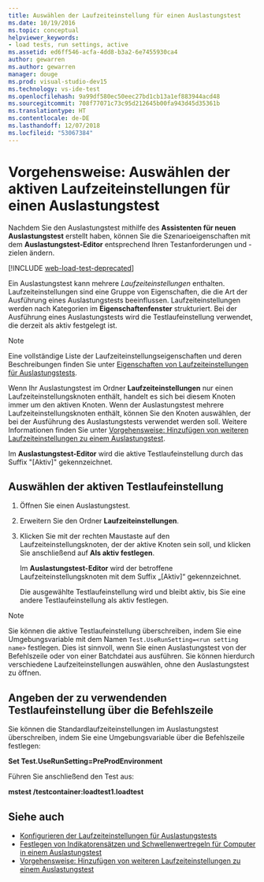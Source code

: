 ```yaml
---
title: Auswählen der Laufzeiteinstellung für einen Auslastungstest
ms.date: 10/19/2016
ms.topic: conceptual
helpviewer_keywords:
- load tests, run settings, active
ms.assetid: ed6ff546-acfa-4dd8-b3a2-6e7455930ca4
author: gewarren
ms.author: gewarren
manager: douge
ms.prod: visual-studio-dev15
ms.technology: vs-ide-test
ms.openlocfilehash: 9a99df580ec50eec27bd1cb13a1ef883944acd48
ms.sourcegitcommit: 708f77071c73c95d212645b00fa943d45d35361b
ms.translationtype: HT
ms.contentlocale: de-DE
ms.lasthandoff: 12/07/2018
ms.locfileid: "53067384"
---
```

# <a name="how-to-select-the-active-run-setting-for-a-load-test"></a>Vorgehensweise: Auswählen der aktiven Laufzeiteinstellungen für einen Auslastungstest

Nachdem Sie den Auslastungstest mithilfe des **Assistenten für neuen Auslastungstest** erstellt haben, können Sie die Szenarioeigenschaften mit dem **Auslastungstest-Editor** entsprechend Ihren Testanforderungen und -zielen ändern.

[!INCLUDE [web-load-test-deprecated](includes/web-load-test-deprecated.md)]

Ein Auslastungstest kann mehrere *Laufzeiteinstellungen* enthalten. Laufzeiteinstellungen sind eine Gruppe von Eigenschaften, die die Art der Ausführung eines Auslastungstests beeinflussen. Laufzeiteinstellungen werden nach Kategorien im **Eigenschaftenfenster** strukturiert. Bei der Ausführung eines Auslastungstests wird die Testlaufeinstellung verwendet, die derzeit als aktiv festgelegt ist.

> [!NOTE]
> Eine vollständige Liste der Laufzeiteinstellungseigenschaften und deren Beschreibungen finden Sie unter [Eigenschaften von Laufzeiteinstellungen für Auslastungstests](../test/load-test-run-settings-properties.md).

Wenn Ihr Auslastungstest im Ordner **Laufzeiteinstellungen** nur einen Laufzeiteinstellungsknoten enthält, handelt es sich bei diesem Knoten immer um den aktiven Knoten. Wenn der Auslastungstest mehrere Laufzeiteinstellungsknoten enthält, können Sie den Knoten auswählen, der bei der Ausführung des Auslastungstests verwendet werden soll. Weitere Informationen finden Sie unter [Vorgehensweise: Hinzufügen von weiteren Laufzeiteinstellungen zu einem Auslastungstest](../test/how-to-add-additional-run-settings-to-a-load-test.md).

Im **Auslastungstest-Editor** wird die aktive Testlaufeinstellung durch das Suffix "[Aktiv]" gekennzeichnet.

## <a name="select-the-active-run-setting"></a>Auswählen der aktiven Testlaufeinstellung

1.  Öffnen Sie einen Auslastungstest.

2.  Erweitern Sie den Ordner **Laufzeiteinstellungen**.

3.  Klicken Sie mit der rechten Maustaste auf den Laufzeiteinstellungsknoten, der der aktive Knoten sein soll, und klicken Sie anschließend auf **Als aktiv festlegen**.

     Im **Auslastungstest-Editor** wird der betroffene Laufzeiteinstellungsknoten mit dem Suffix „[Aktiv]“ gekennzeichnet.

     Die ausgewählte Testlaufeinstellung wird und bleibt aktiv, bis Sie eine andere Testlaufeinstellung als aktiv festlegen.

> [!NOTE]
> Sie können die aktive Testlaufeinstellung überschreiben, indem Sie eine Umgebungsvariable mit dem Namen `Test.UseRunSetting=<run setting name>` festlegen. Dies ist sinnvoll, wenn Sie einen Auslastungstest von der Befehlszeile oder von einer Batchdatei aus ausführen. Sie können hierdurch verschiedene Laufzeiteinstellungen auswählen, ohne den Auslastungstest zu öffnen.

## <a name="specify-the-run-setting-to-use-from-the-command-line"></a>Angeben der zu verwendenden Testlaufeinstellung über die Befehlszeile

Sie können die Standardlaufzeiteinstellungen im Auslastungstest überschreiben, indem Sie eine Umgebungsvariable über die Befehlszeile festlegen:

**Set Test.UseRunSetting=PreProdEnvironment**

Führen Sie anschließend den Test aus:

**mstest /testcontainer:loadtest1.loadtest**

## <a name="see-also"></a>Siehe auch

- [Konfigurieren der Laufzeiteinstellungen für Auslastungstests](../test/configure-load-test-run-settings.md)
- [Festlegen von Indikatorensätzen und Schwellenwertregeln für Computer in einem Auslastungstest](../test/specify-counter-sets-and-threshold-rules-for-load-testing.md)
- [Vorgehensweise: Hinzufügen von weiteren Laufzeiteinstellungen zu einem Auslastungstest](../test/how-to-add-additional-run-settings-to-a-load-test.md)